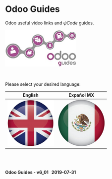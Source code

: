 # Odoo Guides
Odoo useful video links and _&#x03C8;Code_ guides.

![Odoo useful links & guides in &#x03C8;Code](/doc/img/logo_odoo_guides_mini.jpg)

<br>

Please select your desired language:

| English | Expañol MX |
| :---: | :---: |
| [ ![en-uk](/doc/img/en-uk_flag_button_big.png)](/en-uk/en-uk-guides-menu.md) | [![es-mx](/doc/img/es-mx_flag_button_big.png)](/es-mx/es-mx-guides-menu.md) |


<br><br>
#### Odoo Guides - v6_01 &nbsp; 2019-07-31
 
